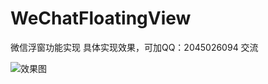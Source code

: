 # WeChatFloatingView
微信浮窗功能实现
具体实现效果，可加QQ：2045026094 交流


 ![效果图](https://github.com/8pmedu/WeChatFloatingView/blob/master/WeChatFloatingView/Introduction/%E5%BE%AE%E4%BF%A1%E6%B5%AE%E7%AA%97.gif)
